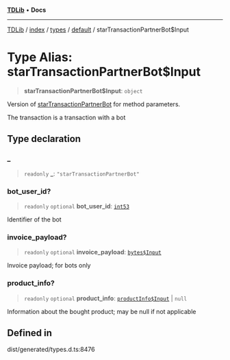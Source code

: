 [**TDLib**](../../../../../../README.md) • **Docs**

***

[TDLib](../../../../../../modules.md) / [index](../../../../../README.md) / [types](../../../README.md) / [default](../README.md) / starTransactionPartnerBot$Input

# Type Alias: starTransactionPartnerBot$Input

> **starTransactionPartnerBot$Input**: `object`

Version of [starTransactionPartnerBot](starTransactionPartnerBot.md) for method parameters.

The transaction is a transaction with a bot

## Type declaration

### \_

> `readonly` **\_**: `"starTransactionPartnerBot"`

### bot\_user\_id?

> `readonly` `optional` **bot\_user\_id**: [`int53`](int53-1.md)

Identifier of the bot

### invoice\_payload?

> `readonly` `optional` **invoice\_payload**: [`bytes$Input`](bytes$Input-1.md)

Invoice payload; for bots only

### product\_info?

> `readonly` `optional` **product\_info**: [`productInfo$Input`](productInfo$Input-1.md) \| `null`

Information about the bought product; may be null if not applicable

## Defined in

dist/generated/types.d.ts:8476
